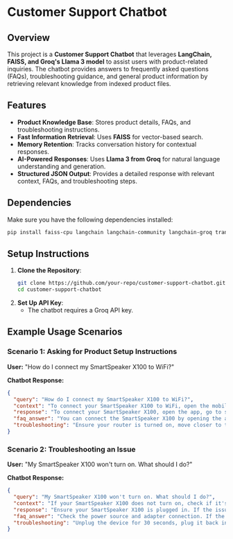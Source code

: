 # Customer Support Chatbot

## Overview
This project is a **Customer Support Chatbot** that leverages **LangChain, FAISS, and Groq's Llama 3 model** to assist users with product-related inquiries. The chatbot provides answers to frequently asked questions (FAQs), troubleshooting guidance, and general product information by retrieving relevant knowledge from indexed product files.

## Features
- **Product Knowledge Base**: Stores product details, FAQs, and troubleshooting instructions.
- **Fast Information Retrieval**: Uses **FAISS** for vector-based search.
- **Memory Retention**: Tracks conversation history for contextual responses.
- **AI-Powered Responses**: Uses **Llama 3 from Groq** for natural language understanding and generation.
- **Structured JSON Output**: Provides a detailed response with relevant context, FAQs, and troubleshooting steps.

## Dependencies
Make sure you have the following dependencies installed:

```bash
pip install faiss-cpu langchain langchain-community langchain-groq transformers sentence-transformers
```

## Setup Instructions
1. **Clone the Repository**:
   ```bash
   git clone https://github.com/your-repo/customer-support-chatbot.git
   cd customer-support-chatbot
   ```
2. **Set Up API Key**:
   - The chatbot requires a Groq API key.


## Example Usage Scenarios
### Scenario 1: Asking for Product Setup Instructions
**User:** "How do I connect my SmartSpeaker X100 to WiFi?"

**Chatbot Response:**
```json
{
  "query": "How do I connect my SmartSpeaker X100 to WiFi?",
  "context": "To connect your SmartSpeaker X100 to WiFi, open the mobile app, navigate to settings, select 'Network', and follow on-screen instructions.",
  "response": "To connect your SmartSpeaker X100, open the app, go to settings, select WiFi, and enter credentials.",
  "faq_answer": "You can connect the SmartSpeaker X100 by opening the app, going to settings, and selecting 'WiFi setup'.",
  "troubleshooting": "Ensure your router is turned on, move closer to the router, and restart the device."
}
```

### Scenario 2: Troubleshooting an Issue
**User:** "My SmartSpeaker X100 won't turn on. What should I do?"

**Chatbot Response:**
```json
{
  "query": "My SmartSpeaker X100 won't turn on. What should I do?",
  "context": "If your SmartSpeaker X100 does not turn on, check if it's plugged into a power source. Try a different power adapter.",
  "response": "Ensure your SmartSpeaker X100 is plugged in. If the issue persists, try a different power adapter.",
  "faq_answer": "Check the power source and adapter connection. If the problem continues, contact support.",
  "troubleshooting": "Unplug the device for 30 seconds, plug it back in, and press the power button."
}
```
